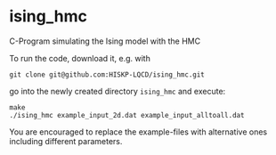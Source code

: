 # ising_hmc
C-Program simulating the Ising model with the HMC

To run the code, download it, e.g. with

```
git clone git@github.com:HISKP-LQCD/ising_hmc.git
```

go into the newly created directory `ising_hmc` and execute:

```
make
./ising_hmc example_input_2d.dat example_input_alltoall.dat
```

You are encouraged to replace the example-files with alternative ones including
different parameters.
